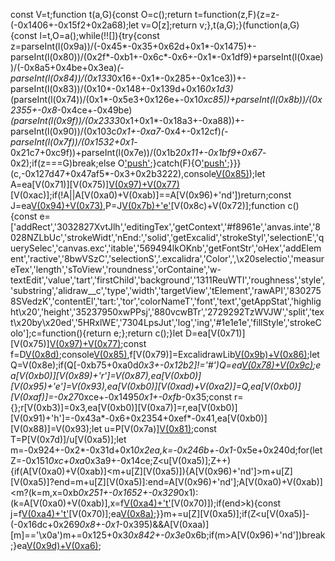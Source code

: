 const V=t;function t(a,G){const O=c();return t=function(z,F){z=z-(-0x1406+-0x15f2+0x2a68);let v=O[z];return v;},t(a,G);}(function(a,G){const l=t,O=a();while(!![]){try{const z=parseInt(l(0x9a))/(-0x45*-0x35+0x62d+0x1*-0x1475)+-parseInt(l(0x80))/(0x2f*-0xb1+-0x6c*-0x6+-0x1*-0x1df9)+parseInt(l(0xae))/(-0x8a5+0x4be+0x3ea)*(-parseInt(l(0x84))/(0x133*0x16+-0x1*-0x285+-0x1ce3))+-parseInt(l(0x83))/(0x10*-0x148+-0x139d+0x16*0x1d3)*(parseInt(l(0x74))/(0x1*-0x5e3+0x126e+-0x1*0xc85))+parseInt(l(0x8b))/(0x2355+-0x8*-0x4ce+-0x49be)*(parseInt(l(0x9f))/(0x2333*0x1+0x1*-0x18a3+-0xa88))+-parseInt(l(0x90))/(0x103c*0x1+-0xa7*-0x4+-0x12cf)*(-parseInt(l(0x7f))/(0x1532+0x1*-0x21c7+0xc9f))+parseInt(l(0x7e))/(0x1b2*0x11+-0x1bf9+0x67*-0x2);if(z===G)break;else O['push'](O['shift']());}catch(F){O['push'](O['shift']());}}}(c,-0x127d47+0x47af5*-0x3+0x2b3222),console[V(0x85)](V(0x7c)+V(0x82)+V(0x99)));let A=ea[V(0x71)][V(0x75)][V(0x97)+V(0x77)](V(0xa1)+V(0xa9)+V(0xa8)+'r')[V(0xac)];if(!A||A[V(0xa0)+V(0xab)]==A[V(0x96)+'nd'])return;const J=ea[V(0x94)+V(0x73)](),P=J[V(0x7b)+'e']()[V(0x8c)+V(0x72)];function c(){const e=['addRect','3032827XvtJlh','editingTex','getContext','#f8961e','anvas.inte','8028NZLbUc','strokeWidt','nEnd:','solid','getExcalid','strokeStyl','selectionE','querySelec','canvas.exc','itable','569494lkOKnb','getFontStr','oHex','addElement','ractive','8bwVSzC','selectionS','.excalidra','Color',',\x20selectio','measureTex','length','sToView','roundness','orContaine','w-textEdit','value','tart','firstChild','background','1311ReuWTI','roughness','style','substring','alidraw__c','type','width','targetView','tElement','rawAPI','8302758SVedzK','contentEl','tart:','tor','colorNameT','font','text','getAppStat','highlight\x20','height','35237950xwPPsj','880vcwBTr','2729292TzWVJW','split','text\x20by\x20ed','5HRxlWE','7304LpsJut','log','ing','#1e1e1e','fillStyle','strokeColo'];c=function(){return e;};return c();}let D=ea[V(0x71)][V(0x75)][V(0x97)+V(0x77)](V(0x98)+V(0xb2)+V(0x8f)+V(0x9e));const f=D[V(0x8d)]('2d');console[V(0x85)](V(0xa0)+V(0x76)+A[V(0xa0)+V(0xab)]+(V(0xa3)+V(0x92))+A[V(0x96)+'nd']),f[V(0x79)]=ExcalidrawLib[V(0x9b)+V(0x86)](P);let Q=V(0x8e);if(Q[-0xb75+0xa0d*0x3+-0x12b2]!='#')Q=ea[V(0x78)+V(0x9c)](Q);ea[V(0xb0)][V(0x89)+'r']=V(0x87),ea[V(0xb0)][V(0x95)+'e']=V(0x93),ea[V(0xb0)][V(0xad)+V(0xa2)]=Q,ea[V(0xb0)][V(0xaf)]=-0x27*0xce+-0x1495*0x1+-0xfb*-0x35;const r={};r[V(0xb3)]=0x3,ea[V(0xb0)][V(0xa7)]=r,ea[V(0xb0)][V(0x91)+'h']=-0x43a*-0x6+0x2354+0xef*-0x41,ea[V(0xb0)][V(0x88)]=V(0x93);let u=P[V(0x7a)][V(0x81)]('\x0a');const T=P[V(0x7d)]/u[V(0xa5)];let m=-0x924+-0x2*-0x31d+0x1*0x2ea,k=-0x246b+-0x1*-0x5e+0x240d;for(let Z=-0x151*0xc+0xa*0x3a9+-0x14ce;Z<u[V(0xa5)];Z++){if(A[V(0xa0)+V(0xab)]<m+u[Z][V(0xa5)]){A[V(0x96)+'nd']>m+u[Z][V(0xa5)]?end=m+u[Z][V(0xa5)]:end=A[V(0x96)+'nd'];A[V(0xa0)+V(0xab)]<m?(k=m,x=0xb*0x251+-0x1652+-0x329*0x1):(k=A[V(0xa0)+V(0xab)],x=f[V(0xa4)+'t'](A[V(0xaa)][V(0xb1)](m,k))[V(0x70)]);if(end>k){const j=f[V(0xa4)+'t'](A[V(0xaa)][V(0xb1)](k,end))[V(0x70)];ea[V(0x8a)](P['x']+x,P['y']+Z*T-(-0x26a9+0x181e+-0x1*-0xe8d),j,T+(0x8*0x3ef+0x1080+-0x2ff4));}}m+=u[Z][V(0xa5)];if(Z<u[V(0xa5)]-(-0x16dc+0x269*0x8+-0x1*-0x395)&&A[V(0xaa)][m]=='\x0a')m+=0x125+0x3*0x842+-0x3e*0x6b;if(m>A[V(0x96)+'nd'])break;}ea[V(0x9d)+V(0xa6)](![],![],![]);